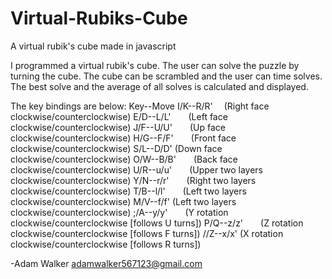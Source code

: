 # Virtual-Rubiks-Cube
A virtual rubik's cube made in javascript

I programmed a virtual rubik's cube. The user can solve the puzzle by turning the cube. The cube can be scrambled and the user can time solves. The best solve and the average of all solves is calculated and displayed.

The key bindings are below:
Key--Move
I/K--R/R'  (Right face clockwise/counterclockwise)
E/D--L/L'  (Left face clockwise/counterclockwise)
J/F--U/U'  (Up face clockwise/counterclockwise)
H/G--F/F'  (Front face clockwise/counterclockwise)
S/L--D/D'  (Down face clockwise/counterclockwise)
O/W--B/B'  (Back face clockwise/counterclockwise)
U/R--u/u'  (Upper two layers clockwise/counterclockwise)
Y/N--r/r'  (Right two layers clockwise/counterclockwise)
T/B--l/l'  (Left two layers clockwise/counterclockwise)
M/V--f/f'  (Left two layers clockwise/counterclockwise)
;/A--y/y'  (Y rotation clockwise/counterclockwise [follows U turns])
P/Q--z/z'  (Z rotation clockwise/counterclockwise [follows F turns])
//Z--x/x'  (X rotation clockwise/counterclockwise [follows R turns])

-Adam Walker
adamwalker567123@gmail.com

